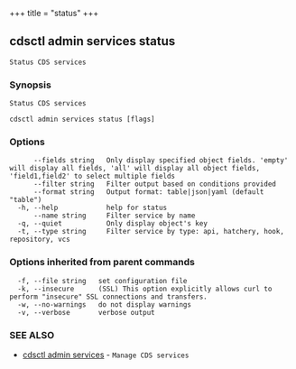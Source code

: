 +++
title = "status"
+++
## cdsctl admin services status

`Status CDS services`

### Synopsis

`Status CDS services`

```
cdsctl admin services status [flags]
```

### Options

```
      --fields string   Only display specified object fields. 'empty' will display all fields, 'all' will display all object fields, 'field1,field2' to select multiple fields
      --filter string   Filter output based on conditions provided
      --format string   Output format: table|json|yaml (default "table")
  -h, --help            help for status
      --name string     Filter service by name
  -q, --quiet           Only display object's key
  -t, --type string     Filter service by type: api, hatchery, hook, repository, vcs
```

### Options inherited from parent commands

```
  -f, --file string   set configuration file
  -k, --insecure      (SSL) This option explicitly allows curl to perform "insecure" SSL connections and transfers.
  -w, --no-warnings   do not display warnings
  -v, --verbose       verbose output
```

### SEE ALSO

* [cdsctl admin services](/manual/components/cdsctl/admin/services/)	 - `Manage CDS services`

